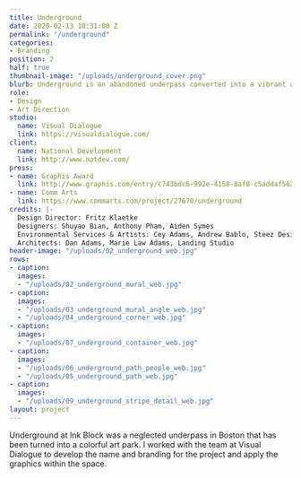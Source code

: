 ```yaml
---
title: Underground
date: 2020-02-13 18:31:00 Z
permalink: "/underground"
categories:
- Branding
position: 2
half: true
thumbnail-image: "/uploads/underground_cover.png"
blurb: Underground is an abandoned underpass converted into a vibrant art park.
role:
- Design
- Art Direction
studio:
  name: Visual Dialogue
  link: https://visualdialogue.com/
client:
  name: National Development
  link: http://www.natdev.com/
press:
- name: Graphis Award
  link: http://www.graphis.com/entry/c743bdc6-992e-4158-8af8-c5addaf5625b/
- name: Comm Arts
  link: https://www.commarts.com/project/27670/underground
credits: |-
  Design Director: Fritz Klaetke
  Designers: Shuyao Bian, Anthony Pham, Aiden Symes
  Environmental Services & Artists: Cey Adams, Andrew Bablo, Steez Design, Percy Fortini-Wright, Hoxxoh, Imagine, Marka27, Vyal One, Douglas Weathersby
  Architects: Dan Adams, Marie Law Adams, Landing Studio
header-image: "/uploads/02_underground_web.jpg"
rows:
- caption: 
  images:
  - "/uploads/02_underground_mural_web.jpg"
- caption: 
  images:
  - "/uploads/03_underground_mural_angle_web.jpg"
  - "/uploads/04_underground_corner_web.jpg"
- caption: 
  images:
  - "/uploads/07_underground_container_web.jpg"
- caption: 
  images:
  - "/uploads/06_underground_path_people_web.jpg"
  - "/uploads/05_underground_path_web.jpg"
- caption: 
  images:
  - "/uploads/09_underground_stripe_detail_web.jpg"
layout: project
---
```


Underground at Ink Block was a neglected underpass in Boston that has been turned into a colorful art park. I worked with the team at Visual Dialogue to develop the name and branding for the project and apply the graphics within the space.